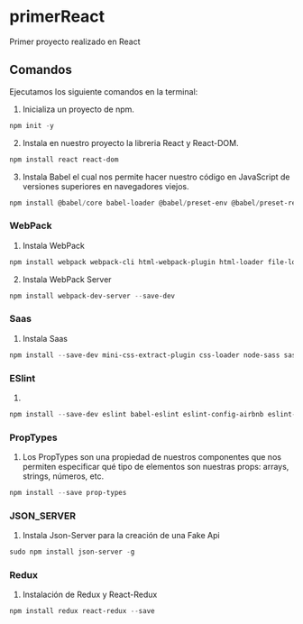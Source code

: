 # primerReact
Primer proyecto realizado en React

## Comandos
Ejecutamos los siguiente comandos en la terminal:

1. Inicializa un proyecto de npm.
``` powershell
npm init -y
```

2. Instala en nuestro proyecto la libreria React y React-DOM.
``` powershell
npm install react react-dom
```

3. Instala Babel el cual nos permite hacer nuestro código en JavaScript de versiones superiores en navegadores viejos.
``` powershell
npm install @babel/core babel-loader @babel/preset-env @babel/preset-react --save -dev
```

### WebPack
1. Instala WebPack
``` powershell
npm install webpack webpack-cli html-webpack-plugin html-loader file-loader --save-dev
```

2. Instala WebPack Server
``` powershell
npm install webpack-dev-server --save-dev
```

### Saas
1. Instala Saas
``` powershell
npm install --save-dev mini-css-extract-plugin css-loader node-sass sass-loader
```

### ESlint
1.
``` powershell
npm install --save-dev eslint babel-eslint eslint-config-airbnb eslint-plugin-import eslint-plugin-react eslint-plugin-jsx-a11y
```

### PropTypes
1. Los PropTypes son una propiedad de nuestros componentes que nos permiten especificar qué tipo de elementos son nuestras props: arrays, strings, números, etc.
``` powershell
npm install --save prop-types
```
### JSON_SERVER
1. Instala Json-Server para la creación de una Fake Api
``` powershell
sudo npm install json-server -g
```

### Redux
1. Instalación de Redux y React-Redux
``` powershell
npm install redux react-redux --save
```


